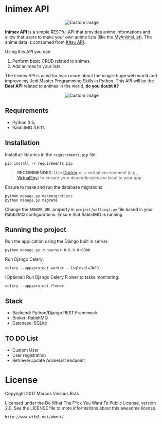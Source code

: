 # Inimex API

<p align="center">
  <img src="https://raw.github.com/marcosvbras/inimex-api/master/readme_images/colorful_inimex_logo.png" alt="Custom image"/>
</p>

**Inimex API** is a simple RESTful API that provides anime informations and allow that users to make your own anime lists (like the [MyAnimeList](https://myanimelist.net/)). The anime data is consumed from [Kitsu API](https://kitsu.io/).

Using this API you can:
1. Perform basic CRUD related to animes.
2. Add animes to your lists.

The Inimex API is used for learn more about the magic-huge web world and improve my Jedi Master Programming Skills in Python. This API will be the **Best API** related to animes in the world, **do you doubt it?** 

<p align="center">
  <img src="https://raw.github.com/marcosvbras/inimex-api/master/readme_images/pikachu.jpg" alt="Custom image"/>
</p>

## Requirements
- Python 3.5;
- RabbitMQ 3.6.11.

## Installation
Install all libraries in the `requirements.pip` file:

```
pip install -r requirements.pip
```

> **RECOMMENDED:** Use [Docker](https://www.docker.com/) or a virtual environment (e.g., [VirtualEnv](https://virtualenv.pypa.io/)) to ensure your dependencies are local to your app.

Ensure to make and run the database migrations:

```
python manage.py makemigrations
python manage.py migrate
```

Change the `BROKER_URL` property in `project/settings.py` file based in your RabbitMQ configurations. Ensure that RabbitMQ is running.

## Running the project
Run the application using the Django built in server:

```
python manage.py runserver 0.0.0.0:8000
```

Run Django Celery:

```
celery --app=project worker --loglevel=INFO
```

(Optional) Run Django Celery Flower to tasks monitoring:

```
celery --app=project flower
```

## Stack
- Backend: Python/Django REST Framework
- Broker: RabbitMQ
- Database: SQLite

## TO DO List
- Custom User
- User registration
- Retrieve/Update AnimeList endpoint

# License
Copyright 2017 Marcos Vinícius Brás

Licensed under the Do What The F*ck You Want To Public License, version 2.0. 
See the LICENSE file to more informations about this awesome license.

    http://www.wtfpl.net/about/
